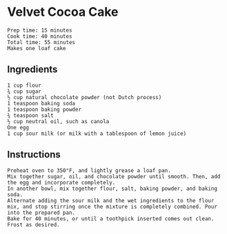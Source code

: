 # Velvet Cocoa Cake

    Prep time: 15 minutes
    Cook time: 40 minutes
    Total time: 55 minutes
    Makes one loaf cake

## Ingredients

    1 cup flour
    ¾ cup sugar
    ½ cup natural chocolate powder (not Dutch process)
    1 teaspoon baking soda
    1 teaspoon baking powder
    ¾ teaspoon salt
    ½ cup neutral oil, such as canola
    One egg
    1 cup sour milk (or milk with a tablespoon of lemon juice)

## Instructions

    Preheat oven to 350°F, and lightly grease a loaf pan.
    Mix together sugar, oil, and chocolate powder until smooth. Then, add the egg and incorporate completely.
    In another bowl, mix together flour, salt, baking powder, and baking soda.
    Alternate adding the sour milk and the wet ingredients to the flour mix, and stop stirring once the mixture is completely combined. Pour into the prepared pan.
    Bake for 40 minutes, or until a toothpick inserted comes out clean. Frost as desired.
